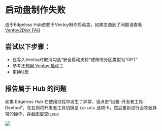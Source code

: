 # 启动盘制作失败
由于Edgeless Hub依赖于Ventoy制作启动盘，如果您遇到了问题请查看[Ventoy2Disk FAQ](https://ventoy.net/cn/doc_ventoy2disk.html)

## 尝试以下步骤：
- 在写入Ventoy时取消勾选“安全启动支持”或修改分区类型为“GPT”
- 参考[不想用 Ventoy 启动？](/playground/no-ventoy.md)
- 更换U盘

## 报告属于 Hub 的问题
如果 Edgeless Hub 在使用过程中发生了异常，请点击“设置-开发者工具-Devtool”，在右侧将开发者工具切换至 `Console` 选项卡，然后重新进行会导致异常的操作，并截图[提交issue](https://github.com/EdgelessPE/Edgeless/issues)

![](https://pineapple.edgeless.top/picbed/wiki/img/003339.jpg)
